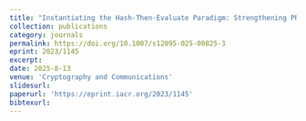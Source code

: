 ```yaml
---
title: "Instantiating the Hash-Then-Evaluate Paradigm: Strengthening PRFs, PCFs, and OPRFs"
collection: publications
category: journals
permalink: https://doi.org/10.1007/s12095-025-00825-3
eprint: 2023/1145
excerpt:
date: 2025-8-13
venue: 'Cryptography and Communications'
slidesurl:
paperurl: 'https://eprint.iacr.org/2023/1145'
bibtexurl:
---
```

